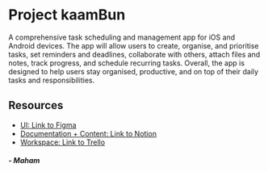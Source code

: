 # Project kaamBun
A comprehensive task scheduling and management app for iOS and Android devices. The app will allow users to create, organise, and prioritise tasks, set reminders and deadlines, collaborate with others, attach files and notes, track progress, and schedule recurring tasks. Overall, the app is designed to help users stay organised, productive, and on top of their daily tasks and responsibilities.

## Resources
- [UI: Link to Figma](https://www.figma.com/file/ttKYQyYslsNT59QHtDhB5v/ProjectkaamBun?t=ezV9R72XMtsjZ65Q-1)
- [Documentation + Content: Link to Notion](https://www.notion.so/intro-to-SE-project-5fd5093bd81a4fa884c975ed64ee57e6?pvs=4)
- [Workspace: Link to Trello](https://trello.com/invite/b/OdT5oMIT/ATTIf56fa2db208c7d6fc64f5c0028fc273238C5854A/ise-project)
##### - Maham
